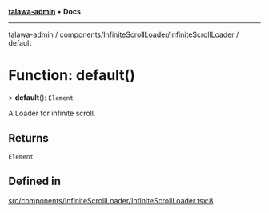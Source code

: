 [**talawa-admin**](../../../../README.md) • **Docs**

***

[talawa-admin](../../../../modules.md) / [components/InfiniteScrollLoader/InfiniteScrollLoader](../README.md) / default

# Function: default()

\> **default**(): `Element`

A Loader for infinite scroll.

## Returns

`Element`

## Defined in

[src/components/InfiniteScrollLoader/InfiniteScrollLoader.tsx:8](https://github.com/PalisadoesFoundation/talawa-admin/blob/9dd5d7fd647f8a7c9e1c1e14bf645b71b32c51c2/src/components/InfiniteScrollLoader/InfiniteScrollLoader.tsx#L8)
